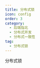 ```yaml
---
title: 分布式锁
icon: config
order: 3
category:
  - 后端指北
  - 分布式开发
  - 分布式一致性
tag:
  - 分布式锁
---
```


分布式锁

